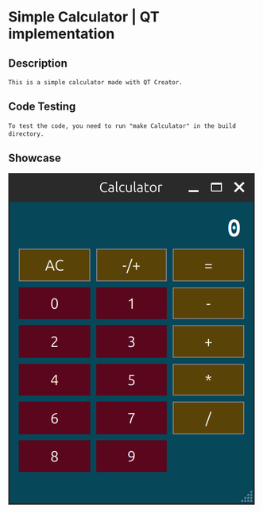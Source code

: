 # Simple Calculator | QT implementation

## Description
    This is a simple calculator made with QT Creator.

## Code Testing
    To test the code, you need to run "make Calculator" in the build directory.

## Showcase

![Demo](https://github.com/BuDavid/Surveillance-AI-Homework/blob/master/Task_3/images/Demo.png)
